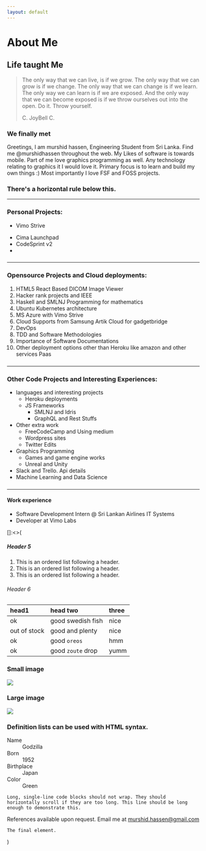 ```yaml
---
layout: default
---
```


# [](#header-1)About Me


## [](#header-2)Life taught Me

> The only way that we can live, is if we grow. The only way that we can grow is if we change.
> The only way that we can change is if we learn. The only way we can learn is if we are exposed. And the only way that we can
> become exposed is if we throw ourselves out into the open. Do it. Throw yourself.
>
> C. JoyBell C.

### [](#header-3)     We finally met
  Greetings, I am murshid hassen, Engineering Student from Sri Lanka.
Find me @murshidhassen throughout the web. My Likes of software is towards mobile.
Part of me love graphics programming as well. Any technology relating to graphics it I would love it.
Primary focus is to learn and build my own things :)
Most importantly I love FSF and FOSS projects.


### There's a horizontal rule below this.

* * *

### Personal Projects:

*   Vimo Strive
>

*   Cima Launchpad
*   CodeSprint v2
*   

###

* * *

### Opensource Projects and Cloud deployments:

1.  HTML5 React Based DICOM Image Viewer
1.  Hacker rank projects and IEEE
1.  Haskell and SMLNJ Programming for mathematics
1.  Ubuntu Kubernetes architecture
1.  MS Azure with Vimo Strive
1.  Cloud Supports from Samsung Artik Cloud for gadgetbridge
1.  DevOps
1.  TDD and Software Methodologies
1.  Importance of Software Documentations
1.  Other deployment options other than Heroku like amazon and other services Paas

###

* * *

### Other Code Projects and Interesting Experiences:

- languages and interesting projects
  - Heroku deployments
  - JS Frameworks
    - SMLNJ and Idris
    - GraphQL and Rest Stuffs
- Other extra work
  - FreeCodeCamp and Using medium
  - Wordpress sites
  - Twitter Edits
- Graphics Programming
  - Games and game engine works
  - Unreal and Unity
- Slack and Trello. Api details
- Machine Learning and Data Science

###

* * *


#### [](#header-4)Work experience

*   Software Development Intern @ Sri Lankan Airlines IT Systems
*   Developer at Vimo Labs

[]:<>(
  ##### [](#header-5)Header 5

  1.  This is an ordered list following a header.
  2.  This is an ordered list following a header.
  3.  This is an ordered list following a header.
  ###### [](#header-6)Header 6

  | head1        | head two          | three |
  |:-------------|:------------------|:------|
  | ok           | good swedish fish | nice  |
  | out of stock | good and plenty   | nice  |
  | ok           | good `oreos`      | hmm   |
  | ok           | good `zoute` drop | yumm  |



  ### Small image

  ![](https://www.dropbox.com/home/shared%20folder?preview=pexels-photo-112642.jpeg)

  ### Large image

  ![](https://guides.github.com/activities/hello-world/branching.png)


  ### Definition lists can be used with HTML syntax.

  <dl>
  <dt>Name</dt>
  <dd>Godzilla</dd>
  <dt>Born</dt>
  <dd>1952</dd>
  <dt>Birthplace</dt>
  <dd>Japan</dd>
  <dt>Color</dt>
  <dd>Green</dd>
  </dl>

  ```
  Long, single-line code blocks should not wrap. They should horizontally scroll if they are too long. This line should be long enough to demonstrate this.
  ```
  References available upon request. Email me at [murshid.hassen@gmail.com](https://mailto:murshidhassen@gmail.com)


  ```
  The final element.
  ```
)
